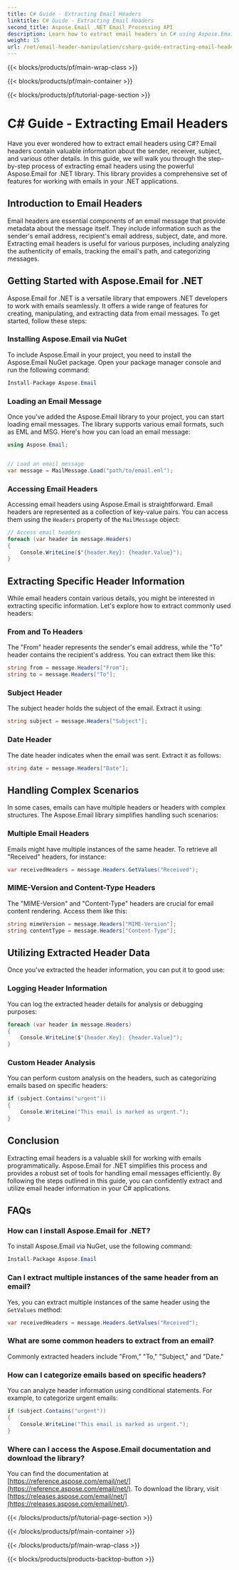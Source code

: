 ```yaml
---
title: C# Guide - Extracting Email Headers
linktitle: C# Guide - Extracting Email Headers
second_title: Aspose.Email .NET Email Processing API
description: Learn how to extract email headers in C# using Aspose.Email for .NET. Step-by-step guide with source code for efficient email analysis. 
weight: 15
url: /net/email-header-manipulation/csharp-guide-extracting-email-headers/
---
```


{{< blocks/products/pf/main-wrap-class >}}

{{< blocks/products/pf/main-container >}}

{{< blocks/products/pf/tutorial-page-section >}}

# C# Guide - Extracting Email Headers


Have you ever wondered how to extract email headers using C#? Email headers contain valuable information about the sender, receiver, subject, and various other details. In this guide, we will walk you through the step-by-step process of extracting email headers using the powerful Aspose.Email for .NET library. This library provides a comprehensive set of features for working with emails in your .NET applications.

## Introduction to Email Headers

Email headers are essential components of an email message that provide metadata about the message itself. They include information such as the sender's email address, recipient's email address, subject, date, and more. Extracting email headers is useful for various purposes, including analyzing the authenticity of emails, tracking the email's path, and categorizing messages.

## Getting Started with Aspose.Email for .NET

Aspose.Email for .NET is a versatile library that empowers .NET developers to work with emails seamlessly. It offers a wide range of features for creating, manipulating, and extracting data from email messages. To get started, follow these steps:

### Installing Aspose.Email via NuGet

To include Aspose.Email in your project, you need to install the Aspose.Email NuGet package. Open your package manager console and run the following command:

```csharp
Install-Package Aspose.Email
```

### Loading an Email Message

Once you've added the Aspose.Email library to your project, you can start loading email messages. The library supports various email formats, such as EML and MSG. Here's how you can load an email message:

```csharp
using Aspose.Email;


// Load an email message
var message = MailMessage.Load("path/to/email.eml");
```

### Accessing Email Headers

Accessing email headers using Aspose.Email is straightforward. Email headers are represented as a collection of key-value pairs. You can access them using the `Headers` property of the `MailMessage` object:

```csharp
// Access email headers
foreach (var header in message.Headers)
{
    Console.WriteLine($"{header.Key}: {header.Value}");
}
```

## Extracting Specific Header Information

While email headers contain various details, you might be interested in extracting specific information. Let's explore how to extract commonly used headers:

### From and To Headers

The "From" header represents the sender's email address, while the "To" header contains the recipient's address. You can extract them like this:

```csharp
string from = message.Headers["From"];
string to = message.Headers["To"];
```

### Subject Header

The subject header holds the subject of the email. Extract it using:

```csharp
string subject = message.Headers["Subject"];
```

### Date Header

The date header indicates when the email was sent. Extract it as follows:

```csharp
string date = message.Headers["Date"];
```

## Handling Complex Scenarios

In some cases, emails can have multiple headers or headers with complex structures. The Aspose.Email library simplifies handling such scenarios:

### Multiple Email Headers

Emails might have multiple instances of the same header. To retrieve all "Received" headers, for instance:

```csharp
var receivedHeaders = message.Headers.GetValues("Received");
```

### MIME-Version and Content-Type Headers

The "MIME-Version" and "Content-Type" headers are crucial for email content rendering. Access them like this:

```csharp
string mimeVersion = message.Headers["MIME-Version"];
string contentType = message.Headers["Content-Type"];
```

## Utilizing Extracted Header Data

Once you've extracted the header information, you can put it to good use:

### Logging Header Information

You can log the extracted header details for analysis or debugging purposes:

```csharp
foreach (var header in message.Headers)
{
    Console.WriteLine($"{header.Key}: {header.Value}");
}
```

### Custom Header Analysis

You can perform custom analysis on the headers, such as categorizing emails based on specific headers:

```csharp
if (subject.Contains("urgent"))
{
    Console.WriteLine("This email is marked as urgent.");
}
```

## Conclusion

Extracting email headers is a valuable skill for working with emails programmatically. Aspose.Email for .NET simplifies this process and provides a robust set of tools for handling email messages efficiently. By following the steps outlined in this guide, you can confidently extract and utilize email header information in your C# applications.

## FAQs

### How can I install Aspose.Email for .NET?

To install Aspose.Email via NuGet, use the following command:
```csharp
Install-Package Aspose.Email
```

### Can I extract multiple instances of the same header from an email?

Yes, you can extract multiple instances of the same header using the `GetValues` method:
```csharp
var receivedHeaders = message.Headers.GetValues("Received");
```

### What are some common headers to extract from an email?

Commonly extracted headers include "From," "To," "Subject," and "Date."

### How can I categorize emails based on specific headers?

You can analyze header information using conditional statements. For example, to categorize urgent emails:
```csharp
if (subject.Contains("urgent"))
{
    Console.WriteLine("This email is marked as urgent.");
}
```

### Where can I access the Aspose.Email documentation and download the library?

You can find the documentation at [https://reference.aspose.com/email/net/](https://reference.aspose.com/email/net/). To download the library, visit [https://releases.aspose.com/email/net/](https://releases.aspose.com/email/net/).

{{< /blocks/products/pf/tutorial-page-section >}}

{{< /blocks/products/pf/main-container >}}

{{< /blocks/products/pf/main-wrap-class >}}

{{< blocks/products/products-backtop-button >}}
